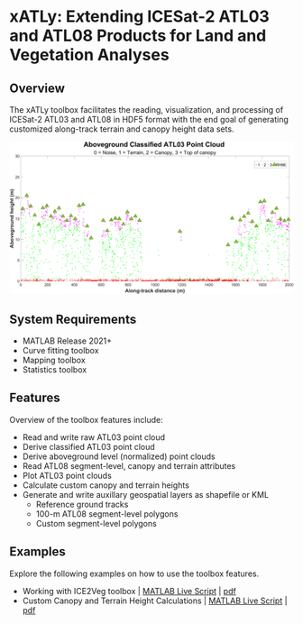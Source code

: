 # xATLy: E*x*tending ICESat-2 **A**TL03 and ATL08 Products for **L**and and Vegetation Anal**y**ses
## Overview
The xATLy toolbox facilitates the reading, visualization, and processing of ICESat-2 ATL03 and ATL08 in HDF5 format with the end goal of generating customized along-track terrain and canopy height data sets.
<p align="center">
<img src = "https://github.com/Oht0nger/xATLy/blob/main/code/doc/xatly_ch.png" width = "900" />
</p>

## System Requirements
* MATLAB Release 2021+
* Curve fitting toolbox
* Mapping toolbox
* Statistics toolbox
## Features
Overview of the toolbox features include:
* Read and write raw ATL03 point cloud
* Derive classified ATL03 point cloud 
* Derive aboveground level (normalized) point clouds
* Read ATL08 segment-level, canopy and terrain attributes
* Plot ATL03 point clouds
* Calculate custom canopy and terrain heights
* Generate and write auxillary geospatial layers as shapefile or KML
  * Reference ground tracks
  * 100-m ATL08 segment-level polygons
  * Custom segment-level polygons
## Examples
Explore the following examples on how to use the toolbox features.
* Working with ICE2Veg toolbox | [MATLAB Live Script](https://github.com/Oht0nger/xATLy/blob/main/code/doc/Working%20with%20xATLy%20Toolbox.mlx) | [pdf](https://github.com/Oht0nger/xATLy/blob/main/code/doc/Working%20with%20xATLy%20Toolbox.pdf)
* Custom Canopy and Terrain Height Calculations | [MATLAB Live Script](https://github.com/Oht0nger/xATLy/blob/main/code/doc/Custom%20Canopy%20and%20Terrain%20Height%20Calculation.mlx) | [pdf](https://github.com/Oht0nger/xATLy/blob/main/code/doc/Custom%20Canopy%20and%20Terrain%20Height%20Calculation.pdf)
